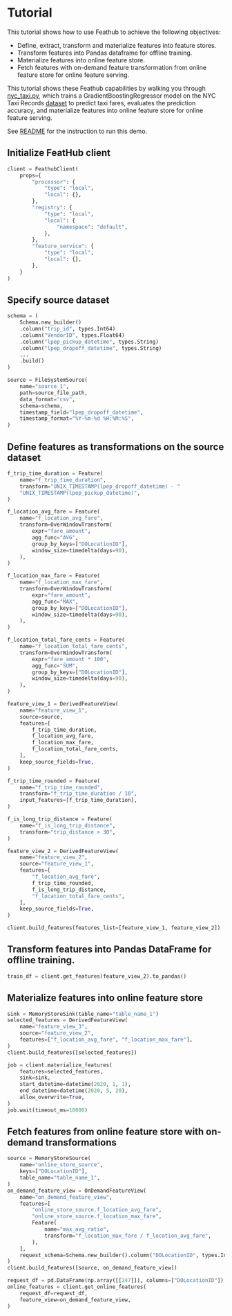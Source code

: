 # Tutorial

This tutorial shows how to use Feathub to achieve the following objectives:
- Define, extract, transform and materialize features into feature stores.
- Transform features into Pandas dataframe for offline training.
- Materialize features into online feature store.
- Fetch features with on-demand feature transformation from online feature store
  for online feature serving.

This tutorial shows these Feathub capabilities by walking you through
[nyc_taxi.py](../../../python/feathub/examples/nyc_taxi.py), which trains a
GradientBoostingRegressor model on the NYC Taxi Records
[dataset](https://www1.nyc.gov/site/tlc/about/tlc-trip-record-data.page) to
predict taxi fares, evaluates the prediction accuracy, and materialize features
into online feature store for online feature serving.

See [README](../../../README.md#quickstart) for the instruction to run this demo.

## Initialize FeatHub client

```python
client = FeathubClient(
    props={
        "processor": {
            "type": "local",
            "local": {},
        },
        "registry": {
            "type": "local",
            "local": {
                "namespace": "default",
            },
        },
        "feature_service": {
            "type": "local",
            "local": {},
        },
    }
)
```

## Specify source dataset

```python
schema = (
    Schema.new_builder()
    .column("trip_id", types.Int64)
    .column("VendorID", types.Float64)
    .column("lpep_pickup_datetime", types.String)
    .column("lpep_dropoff_datetime", types.String)
    ...
    .build()
)

source = FileSystemSource(
    name="source_1",
    path=source_file_path,
    data_format="csv",
    schema=schema,
    timestamp_field="lpep_dropoff_datetime",
    timestamp_format="%Y-%m-%d %H:%M:%S",
)
```


## Define features as transformations on the source dataset

```python
f_trip_time_duration = Feature(
    name="f_trip_time_duration",
    transform="UNIX_TIMESTAMP(lpep_dropoff_datetime) - "
    "UNIX_TIMESTAMP(lpep_pickup_datetime)",
)

f_location_avg_fare = Feature(
    name="f_location_avg_fare",
    transform=OverWindowTransform(
        expr="fare_amount",
        agg_func="AVG",
        group_by_keys=["DOLocationID"],
        window_size=timedelta(days=90),
    ),
)

f_location_max_fare = Feature(
    name="f_location_max_fare",
    transform=OverWindowTransform(
        expr="fare_amount",
        agg_func="MAX",
        group_by_keys=["DOLocationID"],
        window_size=timedelta(days=90),
    ),
)

f_location_total_fare_cents = Feature(
    name="f_location_total_fare_cents",
    transform=OverWindowTransform(
        expr="fare_amount * 100",
        agg_func="SUM",
        group_by_keys=["DOLocationID"],
        window_size=timedelta(days=90),
    ),
)

feature_view_1 = DerivedFeatureView(
    name="feature_view_1",
    source=source,
    features=[
        f_trip_time_duration,
        f_location_avg_fare,
        f_location_max_fare,
        f_location_total_fare_cents,
    ],
    keep_source_fields=True,
)

f_trip_time_rounded = Feature(
    name="f_trip_time_rounded",
    transform="f_trip_time_duration / 10",
    input_features=[f_trip_time_duration],
)

f_is_long_trip_distance = Feature(
    name="f_is_long_trip_distance",
    transform="trip_distance > 30",
)

feature_view_2 = DerivedFeatureView(
    name="feature_view_2",
    source="feature_view_1",
    features=[
        "f_location_avg_fare",
        f_trip_time_rounded,
        f_is_long_trip_distance,
        "f_location_total_fare_cents",
    ],
    keep_source_fields=True,
)

client.build_features(features_list=[feature_view_1, feature_view_2])
```

## Transform features into Pandas DataFrame for offline training.

```python
train_df = client.get_features(feature_view_2).to_pandas()
```


## Materialize features into online feature store

```python
sink = MemoryStoreSink(table_name="table_name_1")
selected_features = DerivedFeatureView(
    name="feature_view_3",
    source="feature_view_2",
    features=["f_location_avg_fare", "f_location_max_fare"],
)
client.build_features([selected_features])

job = client.materialize_features(
    features=selected_features,
    sink=sink,
    start_datetime=datetime(2020, 1, 1),
    end_datetime=datetime(2020, 5, 20),
    allow_overwrite=True,
)
job.wait(timeout_ms=10000)
```

## Fetch features from online feature store with on-demand transformations

```python
source = MemoryStoreSource(
    name="online_store_source",
    keys=["DOLocationID"],
    table_name="table_name_1",
)
on_demand_feature_view = OnDemandFeatureView(
    name="on_demand_feature_view",
    features=[
        "online_store_source.f_location_avg_fare",
        "online_store_source.f_location_max_fare",
        Feature(
            name="max_avg_ratio",
            transform="f_location_max_fare / f_location_avg_fare",
        ),
    ],
    request_schema=Schema.new_builder().column("DOLocationID", types.Int64).build(),
)
client.build_features([source, on_demand_feature_view])

request_df = pd.DataFrame(np.array([[247]]), columns=["DOLocationID"])
online_features = client.get_online_features(
    request_df=request_df,
    feature_view=on_demand_feature_view,
)
```

